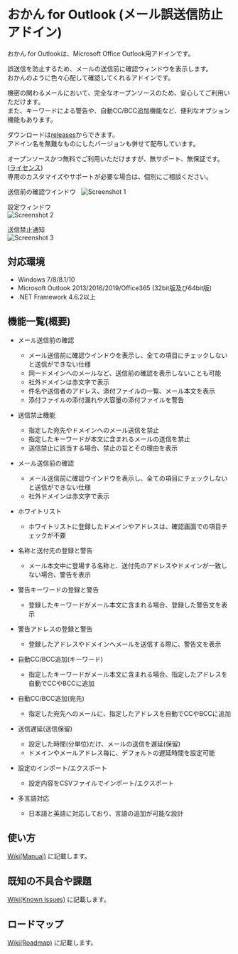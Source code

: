おかん for Outlook (メール誤送信防止アドイン)
========

おかん for Outlookは、Microsoft Office Outlook用アドインです。  

誤送信を防止するため、メールの送信前に確認ウィンドウを表示します。  
おかんのように色々心配して確認してくれるアドインです。  

機密の関わるメールにおいて、完全なオープンソースのため、安心してご利用いただけます。  
また、キーワードによる警告や、自動CC/BCC追加機能など、便利なオプション機能もあります。  

ダウンロードは[releases](https://github.com/t-miyake/OutlookOkan/releases)からできます。  
アドイン名を無難なものにしたバージョンも併せて配布しています。

オープンソースかつ無料でご利用いただけますが、無サポート、無保証です。([ライセンス](https://github.com/t-miyake/OutlookOkan/blob/master/LICENSE))  
専用のカスタマイズやサポートが必要な場合は、個別にご相談ください。  

送信前の確認ウインドウ  
![Screenshot 1](https://github.com/t-miyake/OutlookOkan/blob/master/Screenshots/Screenshot_v2.1.0_02.png)  

設定ウィンドウ  
![Screenshot 2](https://github.com/t-miyake/OutlookOkan/blob/master/Screenshots/Screenshot_v2.1.0_01.png) 

送信禁止通知  
![Screenshot 3](https://github.com/t-miyake/OutlookOkan/blob/master/Screenshots/Screenshot_v2.0.3_03.png)

## 対応環境

- Windows 7/8/8.1/10
- Microsoft Outlook 2013/2016/2019/Office365 (32bit版及び64bit版)
- .NET Framework 4.6.2以上

## 機能一覧(概要)

- メール送信前の確認 
    - メール送信前に確認ウインドウを表示し、全ての項目にチェックしないと送信ができない仕様
    -  同一ドメインへのメールなど、送信前の確認を表示しないことも可能
    - 社外ドメインは赤文字で表示
    - 件名や送信者のアドレス、添付ファイルの一覧、メール本文を表示
    - 添付ファイルの添付漏れや大容量の添付ファイルを警告

- 送信禁止機能
    - 指定した宛先やドメインへのメール送信を禁止
    - 指定したキーワードが本文に含まれるメールの送信を禁止
    - 送信禁止に該当する場合、禁止の旨とその理由を表示

- メール送信前の確認 
    - メール送信前に確認ウインドウを表示し、全ての項目にチェックしないと送信ができない仕様
    - 社外ドメインは赤文字で表示

- ホワイトリスト
    - ホワイトリストに登録したドメインやアドレスは、確認画面での項目チェックが不要

- 名称と送付先の登録と警告
    - メール本文中に登場する名称と、送付先のアドレスやドメインが一致しない場合、警告を表示

- 警告キーワードの登録と警告
    - 登録したキーワードがメール本文に含まれる場合、登録した警告文を表示

- 警告アドレスの登録と警告
    - 登録したアドレスやドメインへメールを送信する際に、警告文を表示

- 自動CC/BCC追加(キーワード)
    - 指定したキーワードがメール本文に含まれる場合、指定したアドレスを自動でCCやBCCに追加

- 自動CC/BCC追加(宛先)
    - 指定した宛先へのメールに、指定したアドレスを自動でCCやBCCに追加

- 送信遅延(送信保留)
    -  設定した時間(分単位)だけ、メールの送信を遅延(保留)
    - ドメインやメールアドレス毎に、デフォルトの遅延時間を設定可能

- 設定のインポート/エクスポート
    - 設定内容をCSVファイルでインポート/エクスポート

- 多言語対応
    - 日本語と英語に対応しており、言語の追加が可能な設計

## 使い方
[Wiki(Manual)](https://github.com/t-miyake/OutlookOkan/wiki/Manual) に記載します。

## 既知の不具合や課題
[Wiki(Known Issues)](https://github.com/t-miyake/OutlookOkan/wiki/Known-Issues) に記載します。

## ロードマップ
[Wiki(Roadmap)](https://github.com/t-miyake/OutlookOkan/wiki/Roadmap) に記載します。
